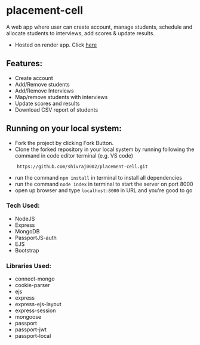 # placement-cell
A web app where user can create account, manage students, schedule and allocate students to interviews, add scores & update results.
 * Hosted on render app. Click [here]()

## Features:
  * Create account
  * Add/Remove students
  * Add/Remove Interviews
  * Map/remove students with interviews
  * Update scores and results
  * Download CSV report of students
  
## Running on your local system:
 * Fork the project by clicking Fork Button.
 * Clone the forked repository in your local system by running following the command in code editor terminal (e.g. VS code)
 ```
     https://github.com/shivraj0002/placement-cell.git
 ```
 * run the command `npm install` in terminal to install all dependencies
 * run the command `node index` in terminal to start the server on port 8000
 * open up browser and type `localhost:8000` in URL and you're good to go

### Tech Used:

 * NodeJS
 * Express
 * MongoDB
 * PassportJS-auth
 * EJS
 * Bootstrap


### Libraries Used:

 * connect-mongo
 * cookie-parser
 * ejs
 * express
 * express-ejs-layout
 * express-session
 * mongoose
 * passport
 * passport-jwt
 * passport-local

